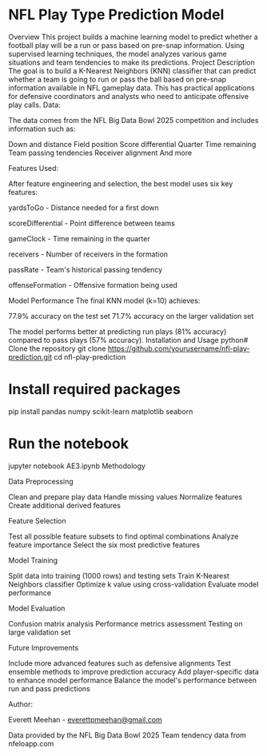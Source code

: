 # NFL Play Type Prediction Model
Overview
This project builds a machine learning model to predict whether a football play will be a run or pass based on pre-snap information. Using supervised learning techniques, the model analyzes various game situations and team tendencies to make its predictions.
Project Description
The goal is to build a K-Nearest Neighbors (KNN) classifier that can predict whether a team is going to run or pass the ball based on pre-snap information available in NFL gameplay data. This has practical applications for defensive coordinators and analysts who need to anticipate offensive play calls.
Data:

The data comes from the NFL Big Data Bowl 2025 competition and includes information such as:

Down and distance
Field position
Score differential
Quarter
Time remaining
Team passing tendencies
Receiver alignment
And more

Features Used:

After feature engineering and selection, the best model uses six key features:

yardsToGo - Distance needed for a first down

scoreDifferential - Point difference between teams

gameClock - Time remaining in the quarter

receivers - Number of receivers in the formation

passRate - Team's historical passing tendency

offenseFormation - Offensive formation being used

Model Performance
The final KNN model (k=10) achieves:

77.9% accuracy on the test set
71.7% accuracy on the larger validation set

The model performs better at predicting run plays (81% accuracy) compared to pass plays (57% accuracy).
Installation and Usage
python# Clone the repository
git clone https://github.com/yourusername/nfl-play-prediction.git
cd nfl-play-prediction

# Install required packages
pip install pandas numpy scikit-learn matplotlib seaborn

# Run the notebook
jupyter notebook AE3.ipynb
Methodology

Data Preprocessing

Clean and prepare play data
Handle missing values
Normalize features
Create additional derived features


Feature Selection

Test all possible feature subsets to find optimal combinations
Analyze feature importance
Select the six most predictive features


Model Training

Split data into training (1000 rows) and testing sets
Train K-Nearest Neighbors classifier
Optimize k value using cross-validation
Evaluate model performance


Model Evaluation

Confusion matrix analysis
Performance metrics assessment
Testing on large validation set



Future Improvements

Include more advanced features such as defensive alignments
Test ensemble methods to improve prediction accuracy
Add player-specific data to enhance model performance
Balance the model's performance between run and pass predictions

Author:

Everett Meehan - everettpmeehan@gmail.com


Data provided by the NFL Big Data Bowl 2025
Team tendency data from nfeloapp.com
